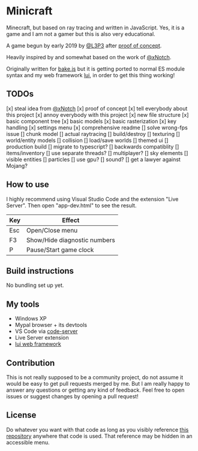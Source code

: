 # Minicraft

Minecraft, but based on ray tracing and written in JavaScript. Yes, it is a game and I am not a gamer but this is also very educational.

A game begun by early 2019 by [@L3P3](https://github.com/L3P3) after [proof of concept](https://l3p3.de/z/minicraft.html).

Heavily inspired by and somewhat based on the work of [@xNotch](https://github.com/xNotch).

Originally written for [bake.js](https://l3p3.de/dok/bake.html) but it is getting ported to normal ES module syntax and my web framework [lui](https://github.com/L3P3/lui), in order to get this thing working!

## TODOs

[x] steal idea from [@xNotch](https://github.com/xNotch)
[x] proof of concept
[x] tell everybody about this project
[x] annoy everybody with this project
[x] new file structure
[x] basic component tree
[x] basic models
[x] basic rasterization
[x] key handling
[x] settings menu
[x] comprehensive readme
[] solve wrong-fps issue
[] chunk model
[] actual raytracing
[] build/destroy
[] texturing
[] world/entity models
[] collision
[] load/save worlds
[] themed ui
[] production build
[] migrate to typescript?
[] backwards compatiblity
[] items/inventory
[] use separate threads?
[] multiplayer?
[] sky elements
[] visible entities
[] particles
[] use gpu?
[] sound?
[] get a lawyer against Mojang?

## How to use

I highly recommend using Visual Studio Code and the extension "Live Server". Then open "app-dev.html" to see the result.

| Key | Effect |
| --- | ------ |
| Esc | Open/Close menu |
| F3 | Show/Hide diagnostic numbers |
| P | Pause/Start game clock |

## Build instructions

No bundling set up yet.

## My tools

- Windows XP
- Mypal browser + its devtools
- VS Code via [code-server](https://github.com/cdr/code-server)
- Live Server extension
- [lui web framework](https://github.com/L3P3/lui)

## Contribution

This is not really supposed to be a community project, do not assume it would be easy to get pull requests merged by me. But I am really happy to answer any questions or getting any kind of feedback. Feel free to open issues or suggest changes by opening a pull request!

## License

Do whatever you want with that code as long as you visibly reference [this repository](https://github.com/L3P3/minicraft) anywhere that code is used. That reference may be hidden in an accessible menu.
